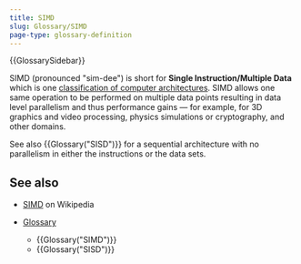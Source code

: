 ```yaml
---
title: SIMD
slug: Glossary/SIMD
page-type: glossary-definition
---
```


{{GlossarySidebar}}

SIMD (pronounced "sim-dee") is short for **Single Instruction/Multiple Data** which is one [classification of computer architectures](https://en.wikipedia.org/wiki/Flynn%27s_taxonomy). SIMD allows one same operation to be performed on multiple data points resulting in data level parallelism and thus performance gains — for example, for 3D graphics and video processing, physics simulations or cryptography, and other domains.

See also {{Glossary("SISD")}} for a sequential architecture with no parallelism in either the instructions or the data sets.

## See also

- [SIMD](https://en.wikipedia.org/wiki/SIMD) on Wikipedia
- [Glossary](/en-US/docs/Glossary)

  - {{Glossary("SIMD")}}
  - {{Glossary("SISD")}}
